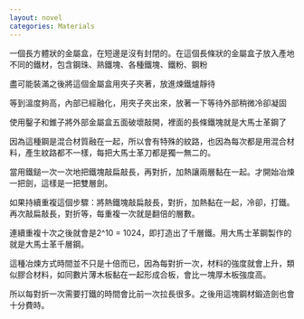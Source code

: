```yaml
---
layout: novel
categories: Materials
---
```


一個長方體狀的金屬盒，在短邊是沒有封閉的。在這個長條狀的金屬盒子放入產地不同的鐵材，包含鋼珠、熟鐵塊、各種鐵塊、鐵粉、鋼粉  

盡可能裝滿之後將這個金屬盒用夾子夾著，放進煉鐵爐靜待  

等到溫度夠高，內部已經融化，用夾子夾出來，放著一下等待外部稍微冷卻凝固  

使用鑿子和錐子將外部金屬盒五面破壞敲開，裡面的長條鐵塊就是大馬士革鋼了  

因為這種鋼是混合材質融在一起，所以會有特殊的紋路，也因為每次都是用混合材料，產生紋路都不一樣，每把大馬士革刀都是獨一無二的。  

當用鐵鎚一次一次地把鐵塊敲扁敲長，再對折，加熱讓兩層黏在一起。才開始冶煉一把劍，這樣是一把雙層劍。  

如果持續重複這個步驟：將熱鐵塊敲扁敲長，對折，加熱黏在一起，冷卻，打鐵。再次敲扁敲長，對折等，每重複一次就是翻倍的層數。  

連續重複十次之後就會是2^10 = 1024，即打造出了千層鐵。用大馬士革鋼製作的就是大馬士革千層鋼。  

這種冶煉方式時間並不只是十倍而已，因為每對折一次，材料的強度就會上升，類似膠合材料，如同數片薄木板黏在一起形成合板，會比一塊厚木板強度高。  

所以每對折一次需要打鐵的時間會比前一次拉長很多。之後用這塊鋼材鍛造劍也會十分費時。  
